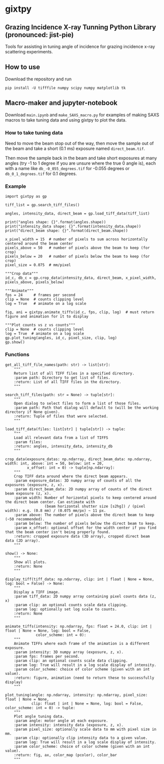 # gixtpy
## Grazing Incidence X-ray Tunning Python Library (pronounced: jist-pie)

Tools for assisting in tuning angle of incidence for grazing incidence x-ray scattering experiments.

## How to use

Download the repository and run

```pip install -U tifffile numpy scipy numpy matplotlib tk```

## Macro-maker and jupyter-notebook
Download `main.ipynb` and `make_SAXS_macro.py` for examples of making SAXS macros to take tuning data and using gixtpy to plot the data.

### How to take tuning data
Need to move the beam stop out of the way, then move the sample out of the beam and take a short (0.1 ms) exposure named `direct_beam.tif`.

Then move the sample back in the beam and take short exposures at many angles (try -1 to 1 degree if you are unsure where the true 0 angle is), each with a name like `db_-0_055_degrees.tif` for -0.055 degrees or `db_0_1_degrees.tif` for 0.1 degrees.



### Example
```
import gixtpy as gp

tiff_list = gp.search_tiff_files()

angles, intensity_data, direct_beam = gp.load_tiff_data(tiff_list)

print("angles shape: {}".format(angles.shape))
print("intensity_data shape: {}".format(intensity_data.shape))
print("direct_beam shape: {}".format(direct_beam.shape))

x_pixel_width = 15  # number of pixels to sum across horizontally centered around the beam center
pixels_above = 50   # number of pixels above the beam to keep (for crop)
pixels_below = 20   # number of pixels below the beam to keep (for crop)
pixel_size = 0.075  # mm/pixel

"""Crop data"""
id_c, db_c = gp.crop_data(intensity_data, direct_beam, x_pixel_width, pixels_above, pixels_below)

"""Animate"""
fps = 24     # frames per second
clip = None  # counts clipping level
log = True   # animate on a log scale

fig, ani = gixtpy.animate_tiffs(id_c, fps, clip, log)  # must return figure and animation for it to display

"""Plot counts vs z vs counts"""
clip = None  # counts clipping level
log = True  # animate on a log scale
gp.plot_tuning(angles, id_c, pixel_size, clip, log)
gp.show()
```

### Functions

```
get_all_tiff_file_names(path: str) -> list[str]:
    """
    Return list of all TIFF files in a specified directory.
    :param path: Directory to get list of files.
    :return: List of all TIFF files in the directory.
    """
```

```
search_tiff_files(path: str = None) -> tuple[str]:
    """
    Open dialog to select files to form a list of those files.
    :param path: Path that dialog will default to (will be the working directory if None given).
    :return: Tuple of files that were selected.
    """
```

```
load_tiff_data(files: list[str] | tuple[str]) -> tuple:
    """
    Load all relevant data from a list of TIFFS
    :param files:
    :return: angles, intensity_data, intensity_db
    """
```

```
crop_data(exposure_datas: np.ndarray, direct_beam_data: np.ndarray, width: int, above: int = 50, below: int = 20,
          x_offset: int = 0) -> tuple[np.ndarray]:
    """
    Crop TIFF data around where the direct beam appears.
    :param exposure_datas: 3D numpy array of counts of all the exposures (exposure, z, x).
    :param direct_beam_data: 2D numpy array of counts of the direct beam exposure (z, x).
    :param width: Number of horizontal pixels to keep centered around the direct beam center. Can estimate with
                  (beam horizontal shutter size [s2hg]) / (pixel width): e.g. (0.8 mm) / (0.075 mm/px) ~ 11 px.
    :param above: The number of pixels above the direct beam to keep (~50 recommended).
    :param below: The number of pixels below the direct beam to keep.
    :param x_offset: optional offset for the width center if you find that the beam center isn't being properly found.
    :return: cropped exposure data (3D array), cropped direct beam data (2D array).
    """
```

```
show() -> None:
    """
    Show all plots.
    :return: None
    """
```

```
display_tiff(tiff_data: np.ndarray, clip: int | float | None = None, log: bool = False) -> None:
    """
    Display a TIFF image.
    :param tiff_data: 2D numpy array containing pixel counts data (z, x)
    :param clip: an optional counts scale data clipping.
    :param log: optionally set log scale to counts.
    :return: None
    """
```

```
animate_tiffs(intensity: np.ndarray, fps: float = 24.0, clip: int | float | None = None, log: bool = False,
              color_scheme: int = 0):
    """
    Animate TIFFs where each frame of the animation is a different exposure.
    :param intensity: 3D numpy array (exposure, z, x).
    :param fps: frames per second.
    :param clip: an optional counts scale data clipping.
    :param log: True will result in a log scale display of intensity.
    :param color_scheme: choice of color scheme (given with an int value).
    :return: figure, animation (need to return these to successfully display)
    """
```

```
plot_tuning(angle: np.ndarray, intensity: np.ndarray, pixel_size: float | None = None,
            clip: float | int | None = None, log: bool = False, color_scheme: int = 0) -> tuple:
    """
    Plot angle tuning data.
    :param angle: motor angle at each exposure.
    :param intensity: intensity data (exposure, z, x).
    :param pixel_size: optionally scale data to mm with pixel size in mm.
    :param clip: optionally clip intensity data to a given value.
    :param log: True will result in a log scale display of intensity.
    :param color_scheme: choice of color scheme (given with an int value).
    :return: fig, ax, color_map (pcolor), color_bar
    """
```
